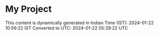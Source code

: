 # My Project

This content is dynamically generated in Indian Time (IST): 2024-01-22 10:59:22 IST
Converted to UTC: 2024-01-22 05:29:22 UTC
